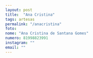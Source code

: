 ```yaml
---
layout: post
title:  "Ana Cristina"
tags: artesas
permalink: "/anacristina"
foto: 
nome: "Ana Cristina de Santana Gomes"
numero: 81998823991
instagram: ""
email: ""
---
```



  
